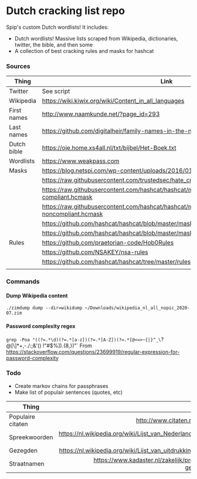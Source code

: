 # Dutch cracking list repo

Spip's custom Dutch wordlists! It includes:

* Dutch wordlists! Massive lists scraped from Wikipedia, dictionaries, twitter, the bible, and then some
* A collection of best cracking rules and masks for hashcat


### Sources

| Thing        | Link           |
| ------------- |-------------|
| Twitter | See script |
| Wikipedia | https://wiki.kiwix.org/wiki/Content_in_all_languages |
| First names | http://www.naamkunde.net/?page_id=293 |
| Last names | https://github.com/digitalheir/family-names-in-the-netherlands |
| Dutch bible | https://oje.home.xs4all.nl/txt/bijbel/Het-Boek.txt |
| Wordlists | https://www.weakpass.com |
| Masks | https://blog.netspi.com/wp-content/uploads/2016/01/2015-Top40.hcmask |
| | https://raw.githubusercontent.com/trustedsec/hate_crack/master/masks/pathwell.hcmask |
| | https://raw.githubusercontent.com/hashcat/hashcat/master/masks/8char-1l-1u-1d-1s-compliant.hcmask |
| | https://raw.githubusercontent.com/hashcat/hashcat/master/masks/8char-1l-1u-1d-1s-noncompliant.hcmask |
| | https://github.com/hashcat/hashcat/blob/master/masks/rockyou-7-2592000.hcmask |
| | https://github.com/hashcat/hashcat/blob/master/masks/hashcat-default.hcmask |
| Rules | https://github.com/praetorian-code/Hob0Rules |
| | https://github.com/NSAKEY/nsa-rules |
| | https://github.com/hashcat/hashcat/tree/master/rules |
| | |


### Commands

#### Dump Wikipedia content
`./zimdump dump --dir=wikidump ~/Downloads/wikipedia_nl_all_nopic_2020-07.zim`

#### Password complexity regex
`grep -Poa "((?=.*\d)(?=.*[a-z])(?=.*[A-Z])(?=.*[@<=>~{|}^_\`?@\[\\]*+,-./:;&'\(\) \!\"#$%]).{8,})"`
From https://stackoverflow.com/questions/23699919/regular-expression-for-password-complexity


### Todo

* Create markov chains for passphrases
* Make list of populair sentences (quotes, etc)

| Thing        | Link           |
| ------------- |-------------:|
| Populaire citaten | http://www.citaten.nl/populaireauteurs.php |
| Spreekwoorden | https://nl.wikipedia.org/wiki/Lijst_van_Nederlandse_spreekwoorden_A-E |
| Gezegden | https://nl.wikipedia.org/wiki/Lijst_van_uitdrukkingen_en_gezegden_A-E |
| Straatnamen | https://www.kadaster.nl/zakelijk/producten/adressen-en-gebouwen/bag-compact |
